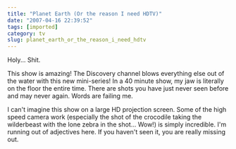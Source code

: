 ```yaml
---
title: "Planet Earth (Or the reason I need HDTV)"
date: "2007-04-16 22:39:52"
tags: [imported]
category: tv
slug: planet_earth_or_the_reason_i_need_hdtv
---
```


Holy... Shit.

This show is amazing! The Discovery channel blows everything else out of the water with this new mini-series! In a 40 minute show, my jaw is literally on the floor the entire time. There are shots you have just never seen before and may never again. Words are failing me.

I can't imagine this show on a large HD projection screen. Some of the high speed camera work (especially the shot of the crocodile taking the wilderbeast with the lone zebra in the shot... Wow!) is simply incredible. I'm running out of adjectives here. If you haven't seen it, you are really missing out.
